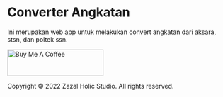 # Converter Angkatan

Ini merupakan web app untuk melakukan convert angkatan dari aksara, stsn, dan poltek ssn.

<a href="https://www.buymeacoffee.com/zazalghiffari" target="_blank"><img src="https://cdn.buymeacoffee.com/buttons/v2/default-yellow.png" alt="Buy Me A Coffee" style="height: 60px !important;width: 217px !important;" ></a>

Copyright © 2022 Zazal Holic Studio. All rights reserved.
